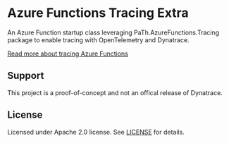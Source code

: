 # Azure Functions Tracing Extra

An Azure Function startup class leveraging PaTh.AzureFunctions.Tracing package to enable tracing with OpenTelemetry and Dynatrace.

[Read more about tracing Azure Functions](../readme.md)

## Support
This project is a proof-of-concept and not an offical release of Dynatrace. 

## License
Licensed under Apache 2.0 license. See [LICENSE](LICENSE) for details.

